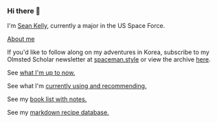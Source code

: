 ### Hi there 👋
I'm [Sean Kelly](about.md), currently a major in the US Space Force.

[About me](about.md)

If you'd like to follow along on my adventures in Korea, subscribe to my Olmsted Scholar newsletter at <a href="http://www.spaceman.style">spaceman.style</a> or view the archive [here](newsletter_archive.md). 

See [what I'm up to now.](now.md)

See what I'm [currently using and recommending.](uses.md)

See my [book list with notes.](books.md)

See my [markdown recipe database.](recipes.md)


